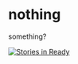 nothing
=======

something?

[![Stories in Ready](https://badge.waffle.io/lofnord/nothing.png?label=ready)](http://waffle.io/lofnord/nothing)
